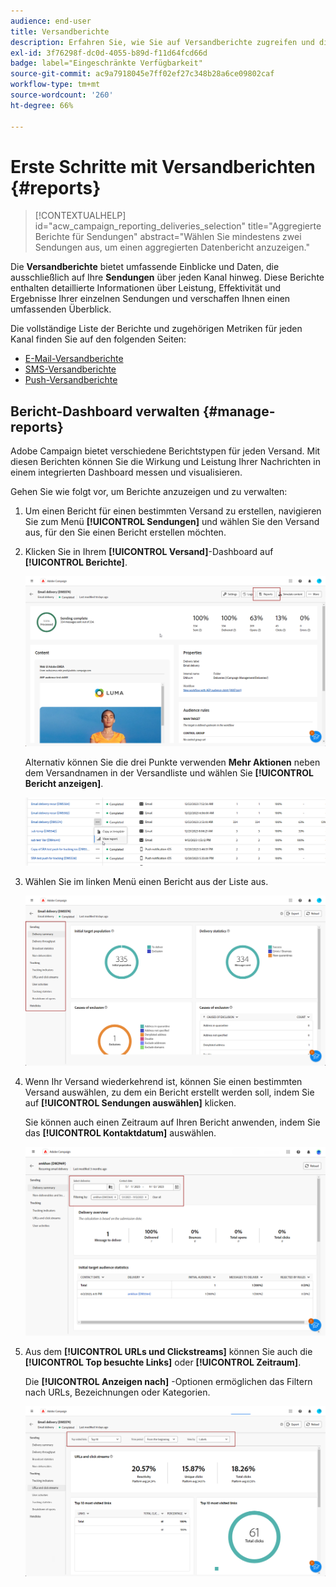 ```yaml
---
audience: end-user
title: Versandberichte
description: Erfahren Sie, wie Sie auf Versandberichte zugreifen und diese verwenden können
exl-id: 3f76298f-dc0d-4055-b89d-f11d64fcd66d
badge: label="Eingeschränkte Verfügbarkeit"
source-git-commit: ac9a7918045e7ff02ef27c348b28a6ce09802caf
workflow-type: tm+mt
source-wordcount: '260'
ht-degree: 66%

---
```


# Erste Schritte mit Versandberichten {#reports}

>[!CONTEXTUALHELP]
>id="acw_campaign_reporting_deliveries_selection"
>title="Aggregierte Berichte für Sendungen"
>abstract="Wählen Sie mindestens zwei Sendungen aus, um einen aggregierten Datenbericht anzuzeigen."

Die **Versandberichte** bietet umfassende Einblicke und Daten, die ausschließlich auf Ihre **Sendungen** über jeden Kanal hinweg. Diese Berichte enthalten detaillierte Informationen über Leistung, Effektivität und Ergebnisse Ihrer einzelnen Sendungen und verschaffen Ihnen einen umfassenden Überblick.

Die vollständige Liste der Berichte und zugehörigen Metriken für jeden Kanal finden Sie auf den folgenden Seiten:

* [E-Mail-Versandberichte](email-report.md)
* [SMS-Versandberichte](sms-report.md)
* [Push-Versandberichte](push-report.md)

## Bericht-Dashboard verwalten {#manage-reports}

Adobe Campaign bietet verschiedene Berichtstypen für jeden Versand. Mit diesen Berichten können Sie die Wirkung und Leistung Ihrer Nachrichten in einem integrierten Dashboard messen und visualisieren.

Gehen Sie wie folgt vor, um Berichte anzuzeigen und zu verwalten:

1. Um einen Bericht für einen bestimmten Versand zu erstellen, navigieren Sie zum Menü **[!UICONTROL Sendungen]** und wählen Sie den Versand aus, für den Sie einen Bericht erstellen möchten.

1. Klicken Sie in Ihrem **[!UICONTROL Versand]**-Dashboard auf **[!UICONTROL Berichte]**.

   ![](assets/manage_delivery_report_1.png)

   Alternativ können Sie die drei Punkte verwenden **Mehr Aktionen** neben dem Versandnamen in der Versandliste und wählen Sie **[!UICONTROL Bericht anzeigen]**.

   ![](assets/manage_delivery_report_2.png)

1. Wählen Sie im linken Menü einen Bericht aus der Liste aus.

   ![](assets/manage_delivery_report_3.png)

1. Wenn Ihr Versand wiederkehrend ist, können Sie einen bestimmten Versand auswählen, zu dem ein Bericht erstellt werden soll, indem Sie auf **[!UICONTROL Sendungen auswählen]** klicken.

   Sie können auch einen Zeitraum auf Ihren Bericht anwenden, indem Sie das **[!UICONTROL Kontaktdatum]** auswählen.

   ![](assets/delivery-recurring.png)

1. Aus dem **[!UICONTROL URLs und Clickstreams]** können Sie auch die **[!UICONTROL Top besuchte Links]** oder **[!UICONTROL Zeitraum]**.

   Die **[!UICONTROL Anzeigen nach]** -Optionen ermöglichen das Filtern nach URLs, Bezeichnungen oder Kategorien.

   ![](assets/manage_delivery_report_5.png)

